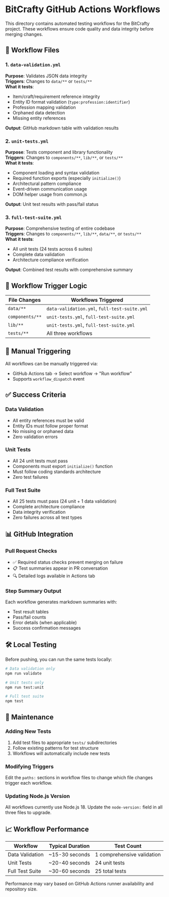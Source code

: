 # BitCrafty GitHub Actions Workflows

This directory contains automated testing workflows for the BitCrafty project. These workflows ensure code quality and data integrity before merging changes.

## 📁 Workflow Files

### 1. `data-validation.yml`
**Purpose**: Validates JSON data integrity  
**Triggers**: Changes to `data/**` or `tests/**`  
**What it tests**:
- Item/craft/requirement reference integrity
- Entity ID format validation (`type:profession:identifier`)
- Profession mapping validation
- Orphaned data detection
- Missing entity references

**Output**: GitHub markdown table with validation results

### 2. `unit-tests.yml`
**Purpose**: Tests component and library functionality  
**Triggers**: Changes to `components/**`, `lib/**`, or `tests/**`  
**What it tests**:
- Component loading and syntax validation
- Required function exports (especially `initialize()`)
- Architectural pattern compliance
- Event-driven communication usage
- DOM helper usage from common.js

**Output**: Unit test results with pass/fail status

### 3. `full-test-suite.yml`
**Purpose**: Comprehensive testing of entire codebase  
**Triggers**: Changes to `components/**`, `lib/**`, `data/**`, or `tests/**`  
**What it tests**:
- All unit tests (24 tests across 6 suites)
- Complete data validation
- Architecture compliance verification

**Output**: Combined test results with comprehensive summary

## 🎯 Workflow Trigger Logic

| File Changes | Workflows Triggered |
|-------------|-------------------|
| `data/**` | `data-validation.yml`, `full-test-suite.yml` |
| `components/**` | `unit-tests.yml`, `full-test-suite.yml` |
| `lib/**` | `unit-tests.yml`, `full-test-suite.yml` |
| `tests/**` | All three workflows |

## 🚀 Manual Triggering

All workflows can be manually triggered via:
- GitHub Actions tab → Select workflow → "Run workflow"
- Supports `workflow_dispatch` event

## ✅ Success Criteria

### Data Validation
- All entity references must be valid
- Entity IDs must follow proper format
- No missing or orphaned data
- Zero validation errors

### Unit Tests
- All 24 unit tests must pass
- Components must export `initialize()` function
- Must follow coding standards architecture
- Zero test failures

### Full Test Suite
- All 25 tests must pass (24 unit + 1 data validation)
- Complete architecture compliance
- Data integrity verification
- Zero failures across all test types

## 📊 GitHub Integration

### Pull Request Checks
- ✅ Required status checks prevent merging on failure
- 📋 Test summaries appear in PR conversation
- 🔍 Detailed logs available in Actions tab

### Step Summary Output
Each workflow generates markdown summaries with:
- Test result tables
- Pass/fail counts
- Error details (when applicable)
- Success confirmation messages

## 🛠️ Local Testing

Before pushing, you can run the same tests locally:

```bash
# Data validation only
npm run validate

# Unit tests only  
npm run test:unit

# Full test suite
npm test
```

## 🔧 Maintenance

### Adding New Tests
1. Add test files to appropriate `tests/` subdirectories
2. Follow existing patterns for test structure
3. Workflows will automatically include new tests

### Modifying Triggers
Edit the `paths:` sections in workflow files to change which file changes trigger each workflow.

### Updating Node.js Version
All workflows currently use Node.js 18. Update the `node-version:` field in all three files to upgrade.

## 📈 Workflow Performance

| Workflow | Typical Duration | Test Count |
|----------|-----------------|------------|
| Data Validation | ~15-30 seconds | 1 comprehensive validation |
| Unit Tests | ~20-40 seconds | 24 unit tests |
| Full Test Suite | ~30-60 seconds | 25 total tests |

Performance may vary based on GitHub Actions runner availability and repository size.
